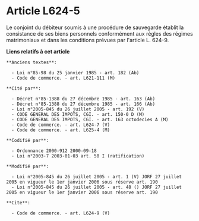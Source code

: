 # Article L624-5

Le conjoint du débiteur soumis à une procédure de sauvegarde établit la consistance de ses biens personnels conformément aux
règles des régimes matrimoniaux et dans les conditions prévues par l'article L. 624-9.

**Liens relatifs à cet article**

	**Anciens textes**:

	  - Loi n°85-98 du 25 janvier 1985 - art. 182 (Ab)
	  - Code de commerce. - art. L621-111 (M)

	**Cité par**:

	  - Décret n°85-1388 du 27 décembre 1985 - art. 163 (Ab)
	  - Décret n°85-1388 du 27 décembre 1985 - art. 166 (Ab)
	  - Loi n°2005-845 du 26 juillet 2005 - art. 192 (V)
	  - CODE GENERAL DES IMPOTS, CGI. - art. 150-0 D (M)
	  - CODE GENERAL DES IMPOTS, CGI. - art. 163 octodecies A (M)
	  - Code de commerce. - art. L624-7 (V)
	  - Code de commerce. - art. L625-4 (M)

	**Codifié par**:

	  - Ordonnance 2000-912 2000-09-18
	  - Loi n°2003-7 2003-01-03 art. 50 I (ratification)

	**Modifié par**:

	  - Loi n°2005-845 du 26 juillet 2005 - art. 1 (V) JORF 27 juillet 2005 en vigueur le 1er janvier 2006 sous réserve art. 190
	  - Loi n°2005-845 du 26 juillet 2005 - art. 48 () JORF 27 juillet 2005 en vigueur le 1er janvier 2006 sous réserve art. 190

	**Cite**:

	  - Code de commerce. - art. L624-9 (V)

